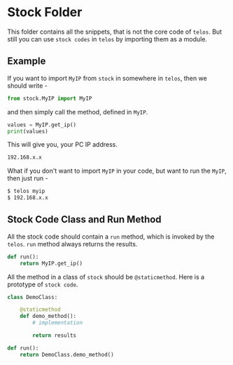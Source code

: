# Stock Folder
This folder contains all the snippets, that is not the core code of `telos`. But still you can use `stock codes` in `telos` by importing them as a module.

## Example
If you want to import `MyIP` from `stock` in somewhere in `telos`, then we should write -
```python
from stock.MyIP import MyIP
```

and then simply call the method, defined in `MyIP`.
```python
values = MyIP.get_ip()
print(values)
```
This will give you, your PC IP address.
```bash
192.168.x.x
```

What if you don't want to import `MyIP` in your code, but want to run the `MyIP`, then just run -
```bash
$ telos myip
$ 192.168.x.x
```

## Stock Code Class and Run Method
All the stock code should contain a `run` method, which is invoked by the `telos`. `run` method always returns the results.
```python
def run():
    return MyIP.get_ip()
```
All the method in a class of `stock` should be `@staticmethod`. Here is a prototype of `stock code`.

```python
class DemoClass:

    @staticmethod
    def demo_method():
        # implementation

        return results

def run():
    return DemoClass.demo_method()
```